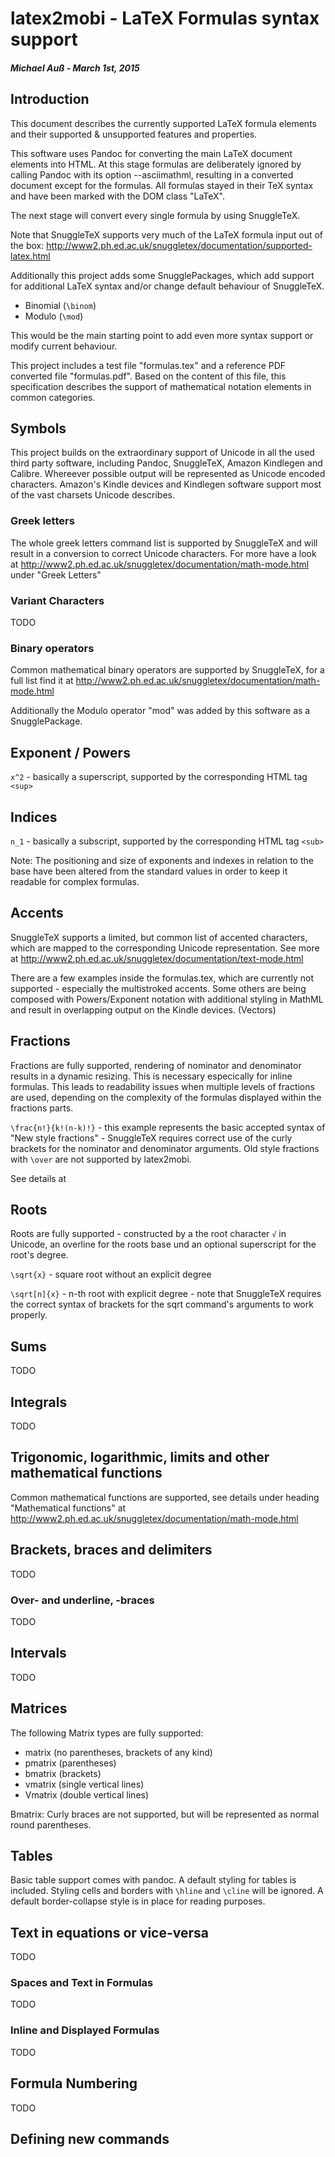 # latex2mobi - LaTeX Formulas syntax support
##### Michael Auß - March 1st, 2015

## Introduction

This document describes the currently supported LaTeX formula elements and their supported & unsupported features and properties.

This software uses Pandoc for converting the main LaTeX document elements into HTML.
At this stage formulas are deliberately ignored by calling Pandoc with its option --asciimathml, resulting in a converted document except for the formulas.
All formulas stayed in their TeX syntax and have been marked with the DOM class "LaTeX".

The next stage will convert every single formula by using SnuggleTeX.

Note that SnuggleTeX supports very much of the LaTeX formula input out of the box:
http://www2.ph.ed.ac.uk/snuggletex/documentation/supported-latex.html

Additionally this project adds some SnugglePackages, which add support for additional LaTeX syntax and/or change default behaviour of SnuggleTeX.

* Binomial (``\binom``)
* Modulo (``\mod``)

This would be the main starting point to add even more syntax support or modify current behaviour.

This project includes a test file "formulas.tex" and a reference PDF converted file "formulas.pdf".
Based on the content of this file, this specification describes the support of mathematical notation elements in common categories.

## Symbols

This project builds on the extraordinary support of Unicode in all the used third party software, including Pandoc, SnuggleTeX, Amazon Kindlegen and Calibre.
Whereever possible output will be represented as Unicode encoded characters. Amazon's Kindle devices and Kindlegen software support most of the vast charsets Unicode describes.



### Greek letters

The whole greek letters command list is supported by SnuggleTeX and will result in a conversion to correct Unicode characters.
For more have a look at http://www2.ph.ed.ac.uk/snuggletex/documentation/math-mode.html under "Greek Letters"

### Variant Characters

TODO

### Binary operators

Common mathematical binary operators are supported by SnuggleTeX, for a full list find it at http://www2.ph.ed.ac.uk/snuggletex/documentation/math-mode.html

Additionally the Modulo operator "mod" was added by this software as a SnugglePackage.

## Exponent / Powers 

``x^2`` - basically a superscript, supported by the corresponding HTML tag ``<sup>``


## Indices

``n_1`` - basically a subscript, supported by the corresponding HTML tag ``<sub>``

Note: The positioning and size of exponents and indexes in relation to the base have been altered from the standard values in order to keep it readable for complex formulas.

## Accents

SnuggleTeX supports a limited, but common list of accented characters, which are mapped to the corresponding Unicode representation. 
See more at http://www2.ph.ed.ac.uk/snuggletex/documentation/text-mode.html

There are a few examples inside the formulas.tex, which are currently not supported - especially the multistroked accents.
Some others are being composed with Powers/Exponent notation with additional styling in MathML and result in overlapping output on the Kindle devices. (Vectors)

## Fractions

Fractions are fully supported, rendering of nominator and denominator results in a dynamic resizing. This is necessary especically for inline formulas.
This leads to readability issues when multiple levels of fractions are used, depending on the complexity of the formulas displayed within the fractions parts.

``\frac{n!}{k!(n-k)!}`` - this example represents the basic accepted syntax of "New style fractions" - SnuggleTeX requires correct use of the curly brackets for the nominator and denominator arguments.
Old style fractions with ``\over`` are not supported by latex2mobi.



See details at

## Roots

Roots are fully supported - constructed by a the root character ``√`` in Unicode, an overline for the roots base und an optional superscript for the root's degree.

``\sqrt{x}`` - square root without an explicit degree

``\sqrt[n]{x}`` - n-th root with explicit degree - note that SnuggleTeX requires the correct syntax of brackets for the sqrt command's arguments to work properly.

## Sums

TODO

## Integrals

TODO

## Trigonomic, logarithmic, limits and other mathematical functions

Common mathematical functions are supported, see details under heading "Mathematical functions" at
http://www2.ph.ed.ac.uk/snuggletex/documentation/math-mode.html

## Brackets, braces and delimiters

TODO

### Over- and underline, -braces

TODO

## Intervals

TODO

## Matrices

The following Matrix types are fully supported:

* matrix (no parentheses, brackets of any kind)
* pmatrix (parentheses)
* bmatrix (brackets)
* vmatrix (single vertical lines)
* Vmatrix (double vertical lines)

Bmatrix: Curly braces are not supported, but will be represented as normal round parentheses.

## Tables

Basic table support comes with pandoc. A default styling for tables is included.
Styling cells and borders with ``\hline`` and ``\cline`` will be ignored.
A default border-collapse style is in place for reading purposes.


## Text in equations or vice-versa

TODO

### Spaces and Text in Formulas

TODO

### Inline and Displayed Formulas

TODO

## Formula Numbering

TODO

## Defining new commands